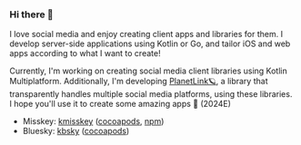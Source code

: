 ### Hi there 👋 

I love social media and enjoy creating client apps and libraries for them. I develop server-side applications using Kotlin or Go, and tailor iOS and web apps according to what I want to create!

Currently, I'm working on creating social media client libraries using Kotlin Multiplatform. Additionally, I'm developing [PlanetLink🪐](https://github.com/uakihir0/planetlink), a library that transparently handles multiple social media platforms, using these libraries. I hope you'll use it to create some amazing apps 🙌 (2024E)

* Misskey: [kmisskey](https://github.com/uakihir0/kmisskey) ([cocoapods](https://github.com/uakihir0/kmisskey-cocoapods), [npm](https://github.com/uakihir0/kmisskey.js))
* Bluesky: [kbsky](https://github.com/uakihir0/kbsky) ([cocoapods](https://github.com/uakihir0/kbsky-cocoapods))
